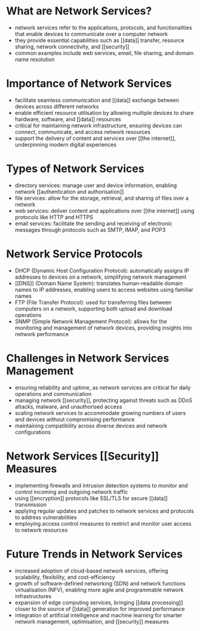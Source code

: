 # What are Network Services?
- network services refer to the applications, protocols, and functionalities that enable devices to communicate over a computer network
- they provide essential capabilities such as [[data]] transfer, resource sharing, network connectivity, and [[security]]
- common examples include web services, email, file sharing, and domain name resolution

# Importance of Network Services
- facilitate seamless communication and [[data]] exchange between devices across different networks
- enable efficient resource utilisation by allowing multiple devices to share hardware, software, and [[data]] resources
- critical for maintaining network infrastructure, ensuring devices can connect, communicate, and access network resources
- support the delivery of content and services over [[the internet]], underpinning modern digital experiences

# Types of Network Services
- directory services: manage user and device information, enabling network [[authentication and authorisation]]
- file services: allow for the storage, retrieval, and sharing of files over a network
- web services: deliver content and applications over [[the internet]] using protocols like HTTP and HTTPS
- email services: facilitate the sending and receiving of electronic messages through protocols such as SMTP, IMAP, and POP3

# Network Service Protocols
- DHCP (Dynamic Host Configuration Protocol): automatically assigns IP addresses to devices on a network, simplifying network management
- [[DNS]] (Domain Name System): translates human-readable domain names to IP addresses, enabling users to access websites using familiar names
- FTP (File Transfer Protocol): used for transferring files between computers on a network, supporting both upload and download operations
- SNMP (Simple Network Management Protocol): allows for the monitoring and management of network devices, providing insights into network performance

# Challenges in Network Services Management
- ensuring reliability and uptime, as network services are critical for daily operations and communication
- managing network [[security]], protecting against threats such as DDoS attacks, malware, and unauthorised access
- scaling network services to accommodate growing numbers of users and devices without compromising performance
- maintaining compatibility across diverse devices and network configurations

# Network Services [[Security]] Measures
- implementing firewalls and intrusion detection systems to monitor and control incoming and outgoing network traffic
- using [[encryption]] protocols like SSL/TLS for secure [[data]] transmission
- applying regular updates and patches to network services and protocols to address vulnerabilities
- employing access control measures to restrict and monitor user access to network resources

# Future Trends in Network Services
- increased adoption of cloud-based network services, offering scalability, flexibility, and cost-efficiency
- growth of software-defined networking (SDN) and network functions virtualisation (NFV), enabling more agile and programmable network infrastructures
- expansion of edge computing services, bringing [[data processing]] closer to the source of [[data]] generation for improved performance
- integration of artificial intelligence and machine learning for smarter network management, optimisation, and [[security]] measures
